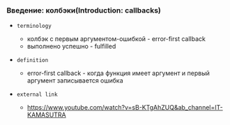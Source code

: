 ### Введение: колбэки(Introduction: callbacks)

- `terminology`
    - колбэк с первым аргументом-ошибкой - error-first callback
    - выполнено успешно - fulfilled


- `definition`
    - error-first callback - когда функция имеет аргумент и первый аргумент записывается ошибка

- `external link`
    - https://www.youtube.com/watch?v=sB-KTgAhZUQ&ab_channel=IT-KAMASUTRA
